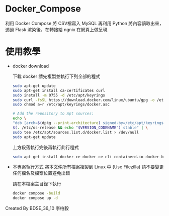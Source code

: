 # Docker_Compose
利用 Docker Compose 將 CSV檔寫入 MySQL 再利用 Python 將內容讀取出來，透過 Flask 渲染後，在轉接給 ngnix 在網頁上做呈現 

# 使用教學
- docker download

    下載 docker 請先複製並執行下列全部的程式
    ```bash
    sudo apt-get update
    sudo apt-get install ca-certificates curl
    sudo install -m 0755 -d /etc/apt/keyrings
    sudo curl -fsSL https://download.docker.com/linux/ubuntu/gpg -o /etc/apt/keyrings/docker.asc
    sudo chmod a+r /etc/apt/keyrings/docker.asc

    # Add the repository to Apt sources:
    echo \
    "deb [arch=$(dpkg --print-architecture) signed-by=/etc/apt/keyrings/docker.asc] https://download.docker.com/linux/ubuntu \
    $(. /etc/os-release && echo "$VERSION_CODENAME") stable" | \
    sudo tee /etc/apt/sources.list.d/docker.list > /dev/null
    sudo apt-get update
    ```

    上方段落執行完後再執行此行程式
    ```bash
    sudo apt-get install docker-ce docker-ce-cli containerd.io docker-buildx-plugin docker-compose-plugin
    ```

- 本專案執行方式
    將本文件所有檔案複製到 Linux 中 (Use Filezilla)
    請不要變更任何檔名及檔案位置避免出錯

    請在本檔案主目錄下執行
    ```bash
    docker compose -build
    docker compose up -d
    ``` 

Created By BDSE_36_10 李柏毅
